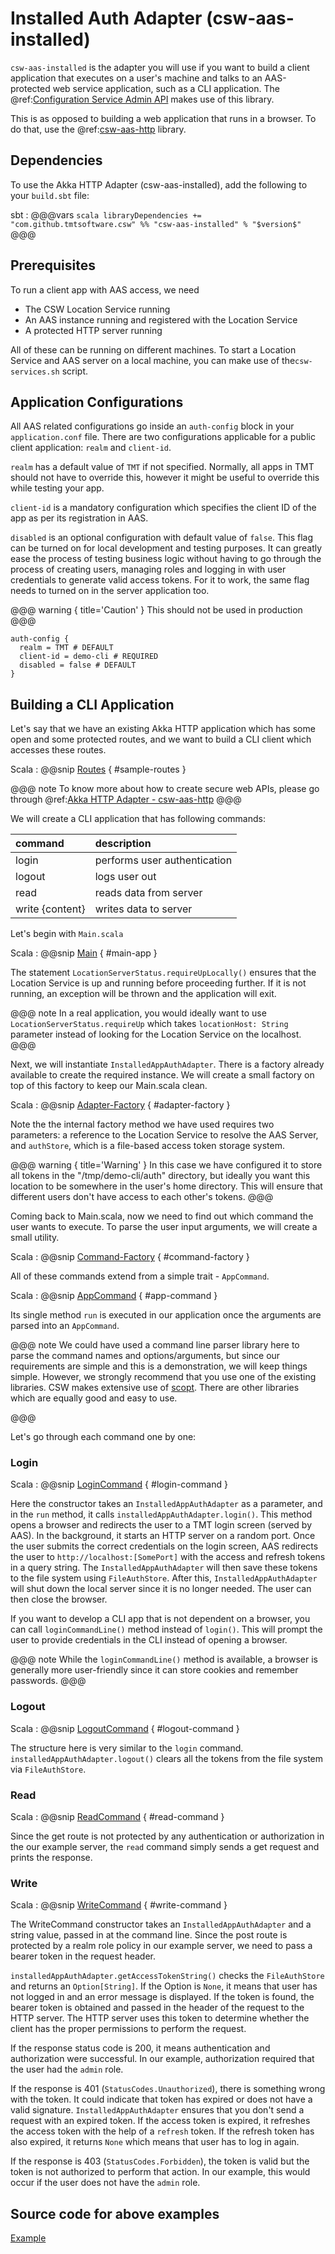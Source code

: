 # Installed Auth Adapter (csw-aas-installed)

`csw-aas-installed` is the adapter you will use if you want to build a client application that executes on a user's 
machine and talks to an AAS-protected web service application, such as a CLI application.
The @ref:[Configuration Service Admin API](../../services/config.md) makes use of this library.

This is as opposed to building a web application that runs in a browser.  To do that, use the 
@ref:[csw-aas-http](csw-aas-http.md) library.

## Dependencies

To use the Akka HTTP Adapter (csw-aas-installed), add the following to your `build.sbt` file:

sbt
:   @@@vars
    ```scala
    libraryDependencies += "com.github.tmtsoftware.csw" %% "csw-aas-installed" % "$version$"
    ```
    @@@

## Prerequisites

To run a client app with AAS access, we need

* The CSW Location Service running
* An AAS instance running and registered with the Location Service
* A protected HTTP server running

All of these can be running on different machines. To start a Location Service and AAS 
server on a local machine, you can make use of the`csw-services.sh` script.

## Application Configurations

All AAS related configurations go inside an `auth-config` block in your `application.conf` file. There are two configurations 
applicable for a public client application: `realm` and `client-id`.

`realm` has a
default value of `TMT` if not specified. Normally, all apps in TMT should not have to override
this, however it might be useful to override this while testing your app.

`client-id` is a mandatory configuration which specifies the client ID of the app as per its registration
in AAS.

`disabled` is an optional configuration with default value of `false`. This flag can 
be turned on for local development and testing purposes. It can greatly ease 
the process of testing business logic without having to go through the process 
of creating users, managing roles and logging in with user credentials to 
generate valid access tokens. For it to work, the same flag needs to turned 
on in the server application too.

@@@ warning  { title='Caution' }
This should not be used in production
@@@

```hocon
auth-config {
  realm = TMT # DEFAULT
  client-id = demo-cli # REQUIRED
  disabled = false # DEFAULT
}
```

## Building a CLI Application

Let's say that we have an existing Akka HTTP application which has some open and 
some protected routes, and we want to build a CLI client which accesses these routes.

Scala
:   @@snip [Routes](../../../../../examples/src/main/scala/example/auth/installed/SampleRoutes.scala) { #sample-routes }

@@@ note
To know more about how to create secure web APIs, please go through 
@ref:[Akka HTTP Adapter - csw-aas-http](csw-aas-http.md)
@@@

We will create a CLI application that has following commands:

| command         | description                  |
| :-------------- | :--------------------------- |
| login           | performs user authentication |
| logout          | logs user out                |
| read            | reads data from server       |
| write {content} | writes data to server        |

Let's begin with `Main.scala`

Scala
:   @@snip [Main](../../../../../examples/src/main/scala/example/auth/installed/Main.scala) { #main-app }

The statement `LocationServerStatus.requireUpLocally()` ensures that the Location Service is up and running
before proceeding further. If it is not running, an exception will be thrown and the application will exit.

@@@ note
In a real application, you would ideally want to use `LocationServerStatus.requireUp` which takes
`locationHost: String` parameter instead of looking for the Location Service on the localhost. 
@@@

Next, we will instantiate `InstalledAppAuthAdapter`. There is a factory already available to create the 
required instance. We will create a small factory on top of this factory to keep our Main.scala clean.

Scala
:   @@snip [Adapter-Factory](../../../../../examples/src/main/scala/example/auth/installed/AdapterFactory.scala) { #adapter-factory }

Note the the internal factory method we have used requires two parameters: a reference to the Location Service
to resolve the AAS Server, and `authStore`, which is a file-based access token storage system.


@@@ warning { title='Warning' }
In this case we have configured it to store all tokens in the "/tmp/demo-cli/auth" 
directory, but ideally you want this location to be somewhere in the user's home directory.
This will ensure that different users don't have access to each other's tokens.
@@@

Coming back to Main.scala, now we need to find out which command the user wants to execute. To parse the
user input arguments, we will create a small utility.

Scala
:   @@snip [Command-Factory](../../../../../examples/src/main/scala/example/auth/installed/commands/CommandFactory.scala) { #command-factory }
 
All of these commands extend from a simple trait - `AppCommand`.

Scala
:   @@snip [AppCommand](../../../../../examples/src/main/scala/example/auth/installed/commands/AppCommand.scala) { #app-command }


Its single method `run` is executed in our application once the arguments are parsed into an `AppCommand`.

@@@ note
We could have used a command line parser library here to parse the command names and options/arguments, but since 
our requirements are simple and this is a demonstration, we will keep things simple. However, we 
strongly recommend that you use one of the existing libraries. CSW makes extensive use of 
[scopt](https://github.com/scopt/scopt). There are other libraries which are equally good and easy to use.

@@@

Let's go through each command one by one:

### Login

Scala
:   @@snip [LoginCommand](../../../../../examples/src/main/scala/example/auth/installed/commands/LoginCommand.scala) { #login-command }

Here the constructor takes an `InstalledAppAuthAdapter` as a parameter, and in the `run` method, 
it calls `installedAppAuthAdapter.login()`. This method opens a browser and redirects the user
to a TMT login screen (served by AAS). In the background, it starts an HTTP server
on a random port. Once the user submits the correct credentials on the login screen, AAS
redirects the user to `http://localhost:[SomePort]` with the access and refresh tokens in a
query string. The `InstalledAppAuthAdapter` will then save these tokens to the file system using 
`FileAuthStore`. After this, `InstalledAppAuthAdapter` will shut down the local server since it is
no longer needed. The user can then close the browser.

If you want to develop a CLI app that is not dependent on a browser, you can call
`loginCommandLine()` method instead of `login()`. This will prompt the user to provide credentials in the CLI 
instead of opening a browser.

@@@ note 
While the `loginCommandLine()` method is available, a browser is generally more
user-friendly since it can store cookies and remember passwords.
@@@

### Logout

Scala
:   @@snip [LogoutCommand](../../../../../examples/src/main/scala/example/auth/installed/commands/LogoutCommand.scala) { #logout-command }

The structure here is very similar to the `login` command. `installedAppAuthAdapter.logout()` 
clears all the tokens from the file system via `FileAuthStore`.

### Read

Scala
:   @@snip [ReadCommand](../../../../../examples/src/main/scala/example/auth/installed/commands/ReadCommand.scala) { #read-command }

Since the get route is not protected by any authentication or
authorization in the our example server, the `read` command simply sends a get request and prints the response.

### Write

Scala
:   @@snip [WriteCommand](../../../../../examples/src/main/scala/example/auth/installed/commands/WriteCommand.scala) { #write-command }

The WriteCommand constructor takes an `InstalledAppAuthAdapter` and a string value, passed in at the command line.
Since the post route is protected by a realm role policy in our example server, we need to pass a
bearer token in the request header. 

`installedAppAuthAdapter.getAccessTokenString()` checks the `FileAuthStore` and returns an `Option[String]`.
If the Option is `None`, it means that user has not logged in and an error message is displayed. If the token is 
found, the bearer token is obtained and passed in the header of the request to the HTTP server.  The HTTP server 
uses this token to determine whether the client has the proper permissions to perform the request.

If the response status code is 200, it means authentication and authorization were successful. In our example,
authorization required that the user had the `admin` role. 

If the response is 401 (`StatusCodes.Unauthorized`), there is something wrong with the token. 
It could indicate that token has expired or does not have a valid signature. 
`InstalledAppAuthAdapter` ensures that you don't send a request with an expired token.
If the access token is expired, it refreshes the access token with the help of a `refresh` token.
If the refresh token has also expired, it returns `None` which means that user has to log in again.

If the response is 403 (`StatusCodes.Forbidden`), the token is valid but the token is not authorized to 
perform that action. In our example, this would occur if the user does not have the `admin` role.

## Source code for above examples

[Example]($github.base_url$/examples/src/main/scala/example/auth/installed)
